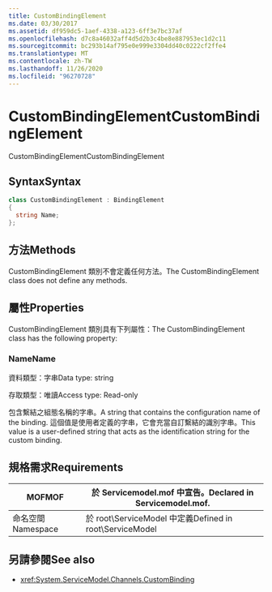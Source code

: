 ```yaml
---
title: CustomBindingElement
ms.date: 03/30/2017
ms.assetid: df959dc5-1aef-4338-a123-6ff3e7bc37af
ms.openlocfilehash: d7c8a46032aff4d5d2b3c4be8e887953ec1d2c11
ms.sourcegitcommit: bc293b14af795e0e999e3304dd40c0222cf2ffe4
ms.translationtype: MT
ms.contentlocale: zh-TW
ms.lasthandoff: 11/26/2020
ms.locfileid: "96270728"
---
```

# <a name="custombindingelement"></a><span data-ttu-id="89305-102">CustomBindingElement</span><span class="sxs-lookup"><span data-stu-id="89305-102">CustomBindingElement</span></span>

<span data-ttu-id="89305-103">CustomBindingElement</span><span class="sxs-lookup"><span data-stu-id="89305-103">CustomBindingElement</span></span>  
  
## <a name="syntax"></a><span data-ttu-id="89305-104">Syntax</span><span class="sxs-lookup"><span data-stu-id="89305-104">Syntax</span></span>  
  
```csharp
class CustomBindingElement : BindingElement  
{  
  string Name;  
};  
```  
  
## <a name="methods"></a><span data-ttu-id="89305-105">方法</span><span class="sxs-lookup"><span data-stu-id="89305-105">Methods</span></span>  

 <span data-ttu-id="89305-106">CustomBindingElement 類別不會定義任何方法。</span><span class="sxs-lookup"><span data-stu-id="89305-106">The CustomBindingElement class does not define any methods.</span></span>  
  
## <a name="properties"></a><span data-ttu-id="89305-107">屬性</span><span class="sxs-lookup"><span data-stu-id="89305-107">Properties</span></span>  

 <span data-ttu-id="89305-108">CustomBindingElement 類別具有下列屬性：</span><span class="sxs-lookup"><span data-stu-id="89305-108">The CustomBindingElement class has the following property:</span></span>  
  
### <a name="name"></a><span data-ttu-id="89305-109">Name</span><span class="sxs-lookup"><span data-stu-id="89305-109">Name</span></span>  

 <span data-ttu-id="89305-110">資料類型：字串</span><span class="sxs-lookup"><span data-stu-id="89305-110">Data type: string</span></span>  
  
 <span data-ttu-id="89305-111">存取類型：唯讀</span><span class="sxs-lookup"><span data-stu-id="89305-111">Access type: Read-only</span></span>  
  
 <span data-ttu-id="89305-112">包含繫結之組態名稱的字串。</span><span class="sxs-lookup"><span data-stu-id="89305-112">A string that contains the configuration name of the binding.</span></span> <span data-ttu-id="89305-113">這個值是使用者定義的字串，它會充當自訂繫結的識別字串。</span><span class="sxs-lookup"><span data-stu-id="89305-113">This value is a user-defined string that acts as the identification string for the custom binding.</span></span>  
  
## <a name="requirements"></a><span data-ttu-id="89305-114">規格需求</span><span class="sxs-lookup"><span data-stu-id="89305-114">Requirements</span></span>  
  
|<span data-ttu-id="89305-115">MOF</span><span class="sxs-lookup"><span data-stu-id="89305-115">MOF</span></span>|<span data-ttu-id="89305-116">於 Servicemodel.mof 中宣告。</span><span class="sxs-lookup"><span data-stu-id="89305-116">Declared in Servicemodel.mof.</span></span>|  
|---------|-----------------------------------|  
|<span data-ttu-id="89305-117">命名空間</span><span class="sxs-lookup"><span data-stu-id="89305-117">Namespace</span></span>|<span data-ttu-id="89305-118">於 root\ServiceModel 中定義</span><span class="sxs-lookup"><span data-stu-id="89305-118">Defined in root\ServiceModel</span></span>|  
  
## <a name="see-also"></a><span data-ttu-id="89305-119">另請參閱</span><span class="sxs-lookup"><span data-stu-id="89305-119">See also</span></span>

- <xref:System.ServiceModel.Channels.CustomBinding>
